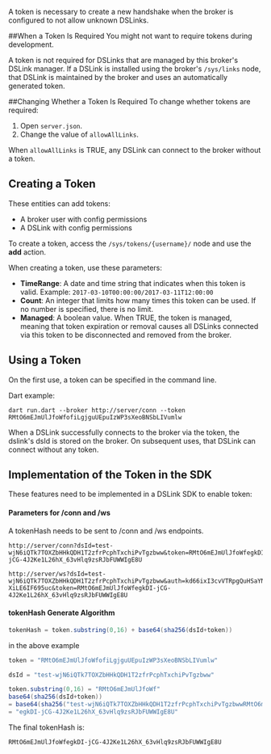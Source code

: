 A token is necessary to create a new handshake when the broker is configured to not allow unknown DSLinks.

##When a Token Is Required
You might not want to require tokens during development.

A token is not required for DSLinks that are managed by this broker's DSLink manager. If a DSLink is installed using the broker's `/sys/links` node, that DSLink is maintained by the broker and uses an automatically generated token.

##Changing Whether a Token Is Required
To change whether tokens are required:
 1. Open `server.json`.
 1. Change the value of `allowAllLinks`.

When `allowAllLinks` is TRUE, any DSLink can connect to the broker without a token.

## Creating a Token

These entities can add tokens:
 - A broker user with config permissions
 - A DSLink with config permissions

To create a token, access the `/sys/tokens/{username}/` node and use the **add** action.

When creating a token, use these parameters:

 - **TimeRange**: A date and time string that indicates when this token is valid. Example: `2017-03-10T00:00:00/2017-03-11T12:00:00`
 - **Count**: An integer that limits how many times this token can be used. If no number is specified, there is no limit.
 - **Managed**: A boolean value. When TRUE, the token is managed, meaning that token expiration or removal causes all DSLinks connected via this token to be disconnected and removed from the broker.

## Using a Token
On the first use, a token can be specified in the command line.

Dart example:
```
dart run.dart --broker http://server/conn --token RMtO6mEJmUlJfoWfofiLgjguUEpuIzWP3sXeoBNSbLIVumlw
```

When a DSLink successfully connects to the broker via the token, the dslink's dsId is stored on the broker. On subsequent uses, that DSLink can connect without any token.

## Implementation of the Token in the SDK
These features need to be implemented in a DSLink SDK to enable token:

#### Parameters for /conn and /ws
A tokenHash needs to be sent to /conn and /ws endpoints.

```
http://server/conn?dsId=test-wjN6iQTk7TOXZbHHkQDH1T2zfrPcphTxchiPvTgzbww&token=RMtO6mEJmUlJfoWfegkDI-jCG-4J2Ke1L26hX_63vHlq9zsRJbFUWWIgE8U

http://server/ws?dsId=test-wjN6iQTk7TOXZbHHkQDH1T2zfrPcphTxchiPvTgzbww&auth=kd66ixI3cvVTRpgQuHSaYN4o__JtuT-XiLE6IF695uc&token=RMtO6mEJmUlJfoWfegkDI-jCG-4J2Ke1L26hX_63vHlq9zsRJbFUWWIgE8U
```

#### tokenHash Generate Algorithm
```java
tokenHash = token.substring(0,16) + base64(sha256(dsId+token))
```

in the above example

```java
token = "RMtO6mEJmUlJfoWfofiLgjguUEpuIzWP3sXeoBNSbLIVumlw"

dsId = "test-wjN6iQTk7TOXZbHHkQDH1T2zfrPcphTxchiPvTgzbww"

token.substring(0,16) = "RMtO6mEJmUlJfoWf"
base64(sha256(dsId+token))   
= base64(sha256("test-wjN6iQTk7TOXZbHHkQDH1T2zfrPcphTxchiPvTgzbwwRMtO6mEJmUlJfoWfofiLgjguUEpuIzWP3sXeoBNSbLIVumlw"))
= "egkDI-jCG-4J2Ke1L26hX_63vHlq9zsRJbFUWWIgE8U"
```

The final tokenHash is:
```
RMtO6mEJmUlJfoWfegkDI-jCG-4J2Ke1L26hX_63vHlq9zsRJbFUWWIgE8U
```